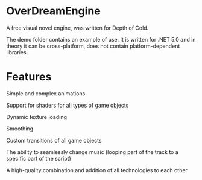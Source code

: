 # OverDreamEngine
A free visual novel engine, was written for Depth of Cold. <p>
The demo folder contains an example of use. It is written for .NET 5.0 and in theory it can be cross-platform, does not contain platform-dependent libraries.<p>

# Features
Simple and complex animations<p>
Support for shaders for all types of game objects<p>
Dynamic texture loading<p>
Smoothing<p>
Custom transitions of all game objects<p>
The ability to seamlessly change music (looping part of the track to a specific part of the script)<p>
A high-quality combination and addition of all technologies to each other<p>
